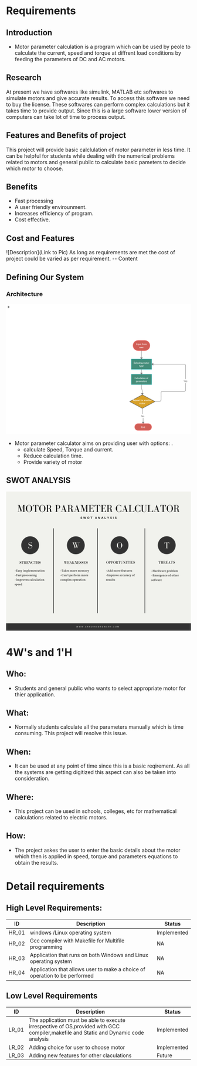 # Requirements
## Introduction
- Motor parameter calculation is a program which can be used by peole to calculate the current, speed and torque at diffrent load conditions by feeding the parameters of DC and AC motors. 

## Research
At present we have softwares like simulink, MATLAB etc softwares to simulate motors and give accurate results. To access this software we need to buy the license. These softwares can perform complex calculations but it takes time to provide output. Since this is a large software lower version of computers can take lot of time to process output. 

## Features and Benefits of project
This project will provide basic calclulation of motor parameter in less time. It can be helpful for students while dealing with the numerical problems related to motors and general public to calculate basic pameters to decide which motor to choose.

## Benefits
- Fast processing
- A user friendly envirounment.
- Increases efficiency of program.
- Cost effective.

## Cost and Features
![Description](Link to Pic) As long as requirements are met the cost of project could be varied as per requirement.
-- Content 

## Defining Our System
### Architecture
![Architecture](https://github.com/AquilRodrigues/256881/blob/main/1_Requirements/Architecture.png)

- Motor parameter calculator aims on providing user with options: . 
    - calculate Speed, Torque and current.
    - Reduce calculation time.
    - Provide variety of motor
    

## SWOT ANALYSIS
![SWOT-Analysis](https://github.com/AquilRodrigues/256881/blob/main/1_Requirements/Motor%20parameter%20calculator.png)

# 4W&#39;s and 1&#39;H

## Who: 
- Students and general public who wants to select appropriate motor for thier application.

## What:
- Normally students calculate all the parameters manually which is time consuming. This project will resolve this issue.

## When:
- It can be used at any point of time since this is a basic reqirement. As all the systems are getting digitized this aspect can also be taken into consideration.

## Where:
- This project can be used in schools, colleges, etc for mathematical calculations related to electric motors.

## How:
- The project askes the user to enter the basic details about the motor which then is applied in speed, torque and parameters equations to obtain the results.

# Detail requirements
## High Level Requirements:

|      ID          |Description                          |Status                         |
|----------------|-------------------------------|-----------------------------|
|HR_01|windows /Linux operating system        |Implemented            |
|HR_02|Gcc compiler with Makefile for Multifile programming|NA|
|HR_03|Application that runs on both Windows and Linux operating system|NA|
|HR_04|Application that allows user to make a choice of operation to be performed |NA|


## Low Level Requirements

|      ID          |Description                          |Status                         |
|----------------|-------------------------------|-----------------------------|
|LR_01|The application must be able to execute irrespective of OS,provided with GCC compiler,makefile and Static and Dynamic code analysis       |Implemented            |
|LR_02|Adding choice for user to choose motor          |Implemented|
|LR_03|Adding new features for other claculations |Future|


